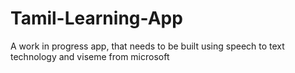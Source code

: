 # Tamil-Learning-App

A work in progress app, that needs to be built using speech to text technology and viseme from microsoft
